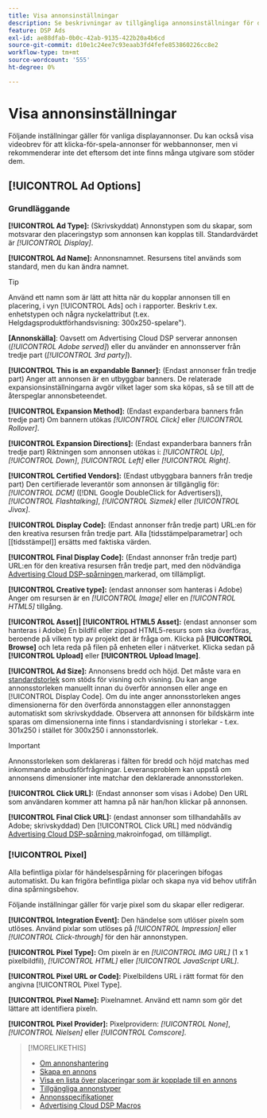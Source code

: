 ```yaml
---
title: Visa annonsinställningar
description: Se beskrivningar av tillgängliga annonsinställningar för displayannonser.
feature: DSP Ads
exl-id: ae88dfab-0b0c-42ab-9135-422b20a4b6cd
source-git-commit: d10e1c24ee7c93eaab3fd4fefe853860226cc8e2
workflow-type: tm+mt
source-wordcount: '555'
ht-degree: 0%

---
```


# Visa annonsinställningar

Följande inställningar gäller för vanliga displayannonser. Du kan också visa videobrev för att klicka-för-spela-annonser för webbannonser, men vi rekommenderar inte det eftersom det inte finns många utgivare som stöder dem.

## [!UICONTROL Ad Options]

### Grundläggande

**[!UICONTROL Ad Type]:** (Skrivskyddat) Annonstypen som du skapar, som motsvarar den placeringstyp som annonsen kan kopplas till. Standardvärdet är *[!UICONTROL Display]*.

**[!UICONTROL Ad Name]:** Annonsnamnet. Resursens titel används som standard, men du kan ändra namnet.

>[!TIP]
>
> Använd ett namn som är lätt att hitta när du kopplar annonsen till en placering, i vyn [!UICONTROL Ads] och i rapporter. Beskriv t.ex. enhetstypen och några nyckelattribut (t.ex. Helgdagsproduktförhandsvisning: 300x250-spelare&quot;).

**\[Annonskälla\]**: Oavsett om Advertising Cloud DSP serverar annonsen (*[!UICONTROL Adobe served]*) eller du använder en annonsserver från tredje part (*[!UICONTROL 3rd party]*).

**[!UICONTROL This is an expandable Banner]:** (Endast annonser från tredje part) Anger att annonsen är en utbyggbar banners. De relaterade expansionsinställningarna avgör vilket lager som ska köpas, så se till att de återspeglar annonsbeteendet.

**[!UICONTROL Expansion Method]:** (Endast expanderbara banners från tredje part) Om bannern utökas  *[!UICONTROL Click]* eller  *[!UICONTROL Rollover]*.

**[!UICONTROL Expansion Directions]:** (Endast expanderbara banners från tredje part) Riktningen som annonsen utökas i:  *[!UICONTROL Up]*,  *[!UICONTROL Down]*,  *[!UICONTROL Left]* eller  *[!UICONTROL Right]*.

**[!UICONTROL Certified Vendors]:** (Endast utbyggbara banners från tredje part) Den certifierade leverantör som annonsen är tillgänglig för:  *[!UICONTROL DCM]* ([!DNL Google DoubleClick for Advertisers]),  *[!UICONTROL Flashtalking]*,  *[!UICONTROL Sizmek]* eller  *[!UICONTROL Jivox]*.

**[!UICONTROL Display Code]:** (Endast annonser från tredje part) URL:en för den kreativa resursen från tredje part. Alla [tidsstämpelparametrar] och [[tidsstämpel]] ersätts med faktiska värden.

**[!UICONTROL Final Display Code]:** (Endast annonser från tredje part) URL:en för den kreativa resursen från tredje part, med den nödvändiga  [Advertising Cloud DSP-spårningen ](/help/dsp/campaign-management/macros.md) markerad, om tillämpligt.

**[!UICONTROL Creative type]:** (endast annonser som hanteras i Adobe) Anger om resursen är en  *[!UICONTROL Image]* eller en  *[!UICONTROL HTML5]* tillgång.

**[!UICONTROL Asset]|  [!UICONTROL HTML5 Asset]:** (endast annonser som hanteras i Adobe) En bildfil eller zippad HTML5-resurs som ska överföras, beroende på vilken typ av projekt det är fråga om. Klicka på **[!UICONTROL Browse]** och leta reda på filen på enheten eller i nätverket. Klicka sedan på **[!UICONTROL Upload]** eller **[!UICONTROL Upload Image]**.

**[!UICONTROL Ad Size]:** Annonsens bredd och höjd. Det måste vara en [standardstorlek](/help/dsp/assets/ad-specs.pdf) som stöds för visning och visning. Du kan ange annonsstorleken manuellt innan du överför annonsen eller ange en [!UICONTROL Display Code]. Om du inte anger annonsstorleken anges dimensionerna för den överförda annonstaggen eller annonstaggen automatiskt som skrivskyddade. Observera att annonsen för bildskärm inte sparas om dimensionerna inte finns i standardvisning i storlekar - t.ex. 301x250 i stället för 300x250 i annonsstorlek.

>[!IMPORTANT]
>
> Annonsstorleken som deklareras i fälten för bredd och höjd matchas med inkommande anbudsförfrågningar. Leveransproblem kan uppstå om annonsens dimensioner inte matchar den deklarerade annonsstorleken.

**[!UICONTROL Click URL]:** (Endast annonser som visas i Adobe) Den URL som användaren kommer att hamna på när han/hon klickar på annonsen.

**[!UICONTROL Final Click URL]:** (endast annonser som tillhandahålls av Adobe; skrivskyddad) Den  [!UICONTROL Click URL] med nödvändig  [Advertising Cloud DSP-spårning ](/help/dsp/campaign-management/macros.md) makroinfogad, om tillämpligt.

### [!UICONTROL Pixel]

Alla befintliga pixlar för händelsespårning för placeringen bifogas automatiskt. Du kan frigöra befintliga pixlar och skapa nya vid behov utifrån dina spårningsbehov.

Följande inställningar gäller för varje pixel som du skapar eller redigerar.

**[!UICONTROL Integration Event]:** Den händelse som utlöser pixeln som utlöses. Använd pixlar som utlöses på *[!UICONTROL Impression]* eller *[!UICONTROL Click-through]* för den här annonstypen.

**[!UICONTROL Pixel Type]:** Om pixeln är en  *[!UICONTROL IMG URL]* (1 x 1 pixelbildfil),  *[!UICONTROL HTML]* eller  *[!UICONTROL JavaScript URL]*.

**[!UICONTROL Pixel URL or Code]:** Pixelbildens URL i rätt format för den angivna  [!UICONTROL Pixel Type].

**[!UICONTROL Pixel Name]:** Pixelnamnet. Använd ett namn som gör det lättare att identifiera pixeln.

**[!UICONTROL Pixel Provider]:** Pixelprovidern:  *[!UICONTROL None]*,  *[!UICONTROL Nielsen]* eller  *[!UICONTROL Comscore]*.

>[!MORELIKETHIS]
>
>* [Om annonshantering](ad-about.md)
>* [Skapa en annons](ad-create.md)
>* [Visa en lista över placeringar som är kopplade till en annons](ad-list-placements.md)
>* [Tillgängliga annonstyper](ad-types.md)
>* [Annonsspecifikationer](/help/dsp/assets/ad-specs.pdf)
>* [Advertising Cloud DSP Macros](/help/dsp/campaign-management/macros.md)


